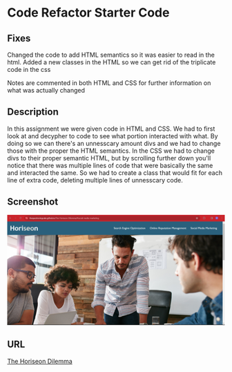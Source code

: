 # Code Refactor Starter Code

## Fixes
Changed the code to add HTML semantics so it was easier to read in the html. Added a new classes in the HTML so we can get rid of the triplicate code in the css

Notes are commented in both HTML and CSS for further information on what was actually changed

## Description
In this assignment we were given code in HTML and CSS. We had to first look at and decypher to code to see what portion interacted with what. By doing so we can there's an unnesscary amount divs and we had to change those with the proper the HTML semantics. In the CSS we had to change divs to their proper semantic HTML, but by scrolling further down you'll notice that there was multiple lines of code that were basically the same and interacted the same. So we had to create a class that would fit for each line of extra code, deleting multiple lines of unnesscary code.

## Screenshot
![first-hw-ss.png](assets\images\first-hw-ss.png)

## URL
[The Horiseon Dilemma](https://thequestioningcake.github.io/The-Horiseon-Dilemma/#social-media-marketing)
